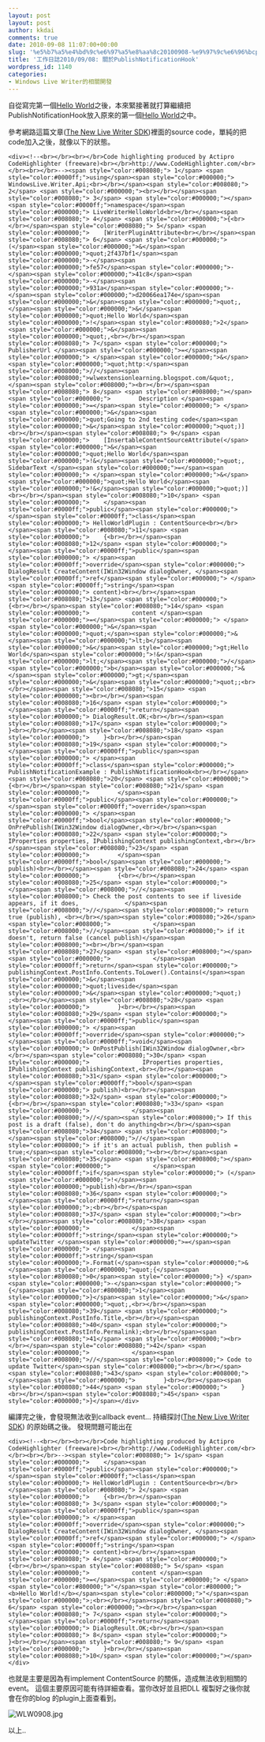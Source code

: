 ```yaml
---
layout: post
layout: post
author: kkdai
comments: true
date: 2010-09-08 11:07:00+00:00
slug: '%e5%b7%a5%e4%bd%9c%e6%97%a5%e8%aa%8c20100908-%e9%97%9c%e6%96%bcpublishnotificationhook'
title: '工作日誌2010/09/08: 關於PublishNotificationHook'
wordpress_id: 1140
categories:
- Windows Live Writer的相關開發
---
```


自從寫完第一個[Hello World](http://wlwextensionlearning.blogspot.com/2010/09/windows-live-writer-plugin-world-sample.html)之後，本來緊接著就打算繼續把PublishNotificationHook放入原來的第一個[Hello World](http://wlwextensionlearning.blogspot.com/2010/09/windows-live-writer-plugin-world-sample.html)之中。

 

參考網路這篇文章([The New Live Writer SDK](http://scottisafooldev.spaces.live.com/blog/cns!FE151030F50B5B37!982.entry))裡面的source code，單純的把code加入之後，就像以下的狀態。

 

 

 

  
    
    <div><!--<br></br><br></br>Code highlighting produced by Actipro CodeHighlighter (freeware)<br></br>http://www.CodeHighlighter.com/<br></br><br></br>--><span style="color:#008080;"> 1</span> <span style="color:#0000ff;">using</span><span style="color:#000000;"> WindowsLive.Writer.Api;<br></br></span><span style="color:#008080;"> 2</span> <span style="color:#000000;"><br></br></span><span style="color:#008080;"> 3</span> <span style="color:#000000;"></span><span style="color:#0000ff;">namespace</span><span style="color:#000000;"> LiveWriterHelloWorld<br></br></span><span style="color:#008080;"> 4</span> <span style="color:#000000;">{<br></br></span><span style="color:#008080;"> 5</span> <span style="color:#000000;">    [WriterPluginAttribute<br></br></span><span style="color:#008080;"> 6</span> <span style="color:#000000;">      (</span><span style="color:#000000;">&</span><span style="color:#000000;">quot;2f437bf1</span><span style="color:#000000;">-</span><span style="color:#000000;">fe57</span><span style="color:#000000;">-</span><span style="color:#000000;">41c8</span><span style="color:#000000;">-</span><span style="color:#000000;">931a</span><span style="color:#000000;">-</span><span style="color:#000000;">d20066ea174e</span><span style="color:#000000;">&</span><span style="color:#000000;">quot;, </span><span style="color:#000000;">&</span><span style="color:#000000;">quot;Hello World</span><span style="color:#000000;">!</span><span style="color:#800080;">2</span><span style="color:#000000;">&</span><span style="color:#000000;">quot;,<br></br></span><span style="color:#008080;"> 7</span> <span style="color:#000000;">        PublisherUrl </span><span style="color:#000000;">=</span><span style="color:#000000;"> </span><span style="color:#000000;">&</span><span style="color:#000000;">quot;http:</span><span style="color:#008000;">//</span><span style="color:#008000;">wlwextensionlearning.blogspot.com/&quot;,</span><span style="color:#008000;"><br></br></span><span style="color:#008080;"> 8</span> <span style="color:#008000;"></span><span style="color:#000000;">        Description </span><span style="color:#000000;">=</span><span style="color:#000000;"> </span><span style="color:#000000;">&</span><span style="color:#000000;">quot;Going to 2nd testing code</span><span style="color:#000000;">&</span><span style="color:#000000;">quot;)]<br></br></span><span style="color:#008080;"> 9</span> <span style="color:#000000;">    [InsertableContentSourceAttribute(</span><span style="color:#000000;">&</span><span style="color:#000000;">quot;Hello World</span><span style="color:#000000;">!&</span><span style="color:#000000;">quot;, SidebarText </span><span style="color:#000000;">=</span><span style="color:#000000;"> </span><span style="color:#000000;">&</span><span style="color:#000000;">quot;Hello World</span><span style="color:#000000;">!&</span><span style="color:#000000;">quot;)]<br></br></span><span style="color:#008080;">10</span> <span style="color:#000000;">    </span><span style="color:#0000ff;">public</span><span style="color:#000000;"> </span><span style="color:#0000ff;">class</span><span style="color:#000000;"> HelloWorldPlugin : ContentSource<br></br></span><span style="color:#008080;">11</span> <span style="color:#000000;">    {<br></br></span><span style="color:#008080;">12</span> <span style="color:#000000;">        </span><span style="color:#0000ff;">public</span><span style="color:#000000;"> </span><span style="color:#0000ff;">override</span><span style="color:#000000;"> DialogResult CreateContent(IWin32Window dialogOwner, </span><span style="color:#0000ff;">ref</span><span style="color:#000000;"> </span><span style="color:#0000ff;">string</span><span style="color:#000000;"> content)<br></br></span><span style="color:#008080;">13</span> <span style="color:#000000;">        {<br></br></span><span style="color:#008080;">14</span> <span style="color:#000000;">            content </span><span style="color:#000000;">=</span><span style="color:#000000;"> </span><span style="color:#000000;">&</span><span style="color:#000000;">quot;</span><span style="color:#000000;">&</span><span style="color:#000000;">lt;b</span><span style="color:#000000;">&</span><span style="color:#000000;">gt;Hello World</span><span style="color:#000000;">!&</span><span style="color:#000000;">lt;</span><span style="color:#000000;">/</span><span style="color:#000000;">b</span><span style="color:#000000;">&</span><span style="color:#000000;">gt;</span><span style="color:#000000;">&</span><span style="color:#000000;">quot;;<br></br></span><span style="color:#008080;">15</span> <span style="color:#000000;"><br></br></span><span style="color:#008080;">16</span> <span style="color:#000000;">            </span><span style="color:#0000ff;">return</span><span style="color:#000000;"> DialogResult.OK;<br></br></span><span style="color:#008080;">17</span> <span style="color:#000000;">        }<br></br></span><span style="color:#008080;">18</span> <span style="color:#000000;">    }<br></br></span><span style="color:#008080;">19</span> <span style="color:#000000;">    </span><span style="color:#0000ff;">public</span><span style="color:#000000;"> </span><span style="color:#0000ff;">class</span><span style="color:#000000;"> PublishNotificationExample : PublishNotificationHook<br></br></span><span style="color:#008080;">20</span> <span style="color:#000000;">    {<br></br></span><span style="color:#008080;">21</span> <span style="color:#000000;">        </span><span style="color:#0000ff;">public</span><span style="color:#000000;"> </span><span style="color:#0000ff;">override</span><span style="color:#000000;"> </span><span style="color:#0000ff;">bool</span><span style="color:#000000;"> OnPrePublish(IWin32Window dialogOwner,<br></br></span><span style="color:#008080;">22</span> <span style="color:#000000;">        IProperties properties, IPublishingContext publishingContext,<br></br></span><span style="color:#008080;">23</span> <span style="color:#000000;">        </span><span style="color:#0000ff;">bool</span><span style="color:#000000;"> publish)<br></br></span><span style="color:#008080;">24</span> <span style="color:#000000;">        {<br></br></span><span style="color:#008080;">25</span> <span style="color:#000000;">            </span><span style="color:#008000;">//</span><span style="color:#008000;"> Check the post contents to see if liveside appears, if it does,             </span><span style="color:#008000;">//</span><span style="color:#008000;"> return true (publish), <br></br></span><span style="color:#008080;">26</span> <span style="color:#008000;">            </span><span style="color:#008000;">//</span><span style="color:#008000;"> if it doesn't, return false (cancel publish)</span><span style="color:#008000;"><br></br></span><span style="color:#008080;">27</span> <span style="color:#008000;"></span><span style="color:#000000;">            </span><span style="color:#0000ff;">return</span><span style="color:#000000;"> publishingContext.PostInfo.Contents.ToLower().Contains(</span><span style="color:#000000;">&</span><span style="color:#000000;">quot;liveside</span><span style="color:#000000;">&</span><span style="color:#000000;">quot;)
    ;<br></br></span><span style="color:#008080;">28</span> <span style="color:#000000;">        }<br></br></span><span style="color:#008080;">29</span> <span style="color:#000000;">        </span><span style="color:#0000ff;">public</span><span style="color:#000000;"> </span><span style="color:#0000ff;">override</span><span style="color:#000000;"> </span><span style="color:#0000ff;">void</span><span style="color:#000000;"> OnPostPublish(IWin32Window dialogOwner,<br></br></span><span style="color:#008080;">30</span> <span style="color:#000000;">               IProperties properties, IPublishingContext publishingContext,<br></br></span><span style="color:#008080;">31</span> <span style="color:#000000;">                </span><span style="color:#0000ff;">bool</span><span style="color:#000000;"> publish)<br></br></span><span style="color:#008080;">32</span> <span style="color:#000000;">        {<br></br></span><span style="color:#008080;">33</span> <span style="color:#000000;">            </span><span style="color:#008000;">//</span><span style="color:#008000;"> If this post is a draft (false), don't do anything<br></br></span><span style="color:#008080;">34</span> <span style="color:#008000;">            </span><span style="color:#008000;">//</span><span style="color:#008000;"> if it's an actual publish, then publish = true;</span><span style="color:#008000;"><br></br></span><span style="color:#008080;">35</span> <span style="color:#008000;"></span><span style="color:#000000;">            </span><span style="color:#0000ff;">if</span><span style="color:#000000;"> (</span><span style="color:#000000;">!</span><span style="color:#000000;">publish)<br></br></span><span style="color:#008080;">36</span> <span style="color:#000000;">                </span><span style="color:#0000ff;">return</span><span style="color:#000000;">;<br></br></span><span style="color:#008080;">37</span> <span style="color:#000000;"><br></br></span><span style="color:#008080;">38</span> <span style="color:#000000;">            </span><span style="color:#0000ff;">string</span><span style="color:#000000;"> updateTwitter </span><span style="color:#000000;">=</span><span style="color:#000000;"> </span><span style="color:#0000ff;">string</span><span style="color:#000000;">.Format(</span><span style="color:#000000;">&</span><span style="color:#000000;">quot;{</span><span style="color:#800080;">0</span><span style="color:#000000;">} </span><span style="color:#000000;">-</span><span style="color:#000000;"> {</span><span style="color:#800080;">1</span><span style="color:#000000;">}</span><span style="color:#000000;">&</span><span style="color:#000000;">quot;,<br></br></span><span style="color:#008080;">39</span> <span style="color:#000000;">                publishingContext.PostInfo.Title,<br></br></span><span style="color:#008080;">40</span> <span style="color:#000000;">                publishingContext.PostInfo.Permalink);<br></br></span><span style="color:#008080;">41</span> <span style="color:#000000;"><br></br></span><span style="color:#008080;">42</span> <span style="color:#000000;">            </span><span style="color:#008000;">//</span><span style="color:#008000;"> Code to update Twitter</span><span style="color:#008000;"><br></br></span><span style="color:#008080;">43</span> <span style="color:#008000;"></span><span style="color:#000000;">        }<br></br></span><span style="color:#008080;">44</span> <span style="color:#000000;">    }<br></br></span><span style="color:#008080;">45</span> <span style="color:#000000;">}</span></div>






  




編譯完之後，會發現無法收到callback event… 持續探討([The New Live Writer SDK](http://scottisafooldev.spaces.live.com/blog/cns!FE151030F50B5B37!982.entry)) 的原始碼之後。 發現問題可能出在



  






  





  
    
    <div><!--<br></br><br></br>Code highlighting produced by Actipro CodeHighlighter (freeware)<br></br>http://www.CodeHighlighter.com/<br></br><br></br>--><span style="color:#008080;"> 1</span> <span style="color:#000000;">    </span><span style="color:#0000ff;">public</span><span style="color:#000000;"> </span><span style="color:#0000ff;">class</span><span style="color:#000000;"> HelloWorldPlugin : ContentSource<br></br></span><span style="color:#008080;"> 2</span> <span style="color:#000000;">    {<br></br></span><span style="color:#008080;"> 3</span> <span style="color:#000000;">        </span><span style="color:#0000ff;">public</span><span style="color:#000000;"> </span><span style="color:#0000ff;">override</span><span style="color:#000000;"> DialogResult CreateContent(IWin32Window dialogOwner, </span><span style="color:#0000ff;">ref</span><span style="color:#000000;"> </span><span style="color:#0000ff;">string</span><span style="color:#000000;"> content)<br></br></span><span style="color:#008080;"> 4</span> <span style="color:#000000;">        {<br></br></span><span style="color:#008080;"> 5</span> <span style="color:#000000;">            content </span><span style="color:#000000;">=</span><span style="color:#000000;"> </span><span style="color:#800000;">"</span><span style="color:#800000;"><b>Hello World!</b></span><span style="color:#800000;">"</span><span style="color:#000000;">;<br></br></span><span style="color:#008080;"> 6</span> <span style="color:#000000;"><br></br></span><span style="color:#008080;"> 7</span> <span style="color:#000000;">            </span><span style="color:#0000ff;">return</span><span style="color:#000000;"> DialogResult.OK;<br></br></span><span style="color:#008080;"> 8</span> <span style="color:#000000;">        }<br></br></span><span style="color:#008080;"> 9</span> <span style="color:#000000;">    }<br></br></span><span style="color:#008080;">10</span> <span style="color:#000000;"></span></div>





也就是主要是因為有implement ContentSource 的關係，造成無法收到相關的event。 這個主要原因可能有待詳細查看。當你改好並且把DLL 複製好之後你就會在你的blog 的plugin上面查看到。

  




![WLW0908.jpg](http://farm5.static.flickr.com/4132/4970597862_365576a678.jpg)



  






  






  




以上..
